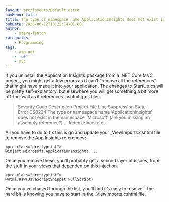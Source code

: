 ```yaml
---
layout: src/layouts/Default.astro
navMenu: false
title: The type or namespace name ApplicationInsights does not exist in the namespace Microsoft
pubDate: 2020-08-12T13:22:14+01:00
author:
    - steve-fenton
categories:
    - Programming
tags:
    - asp.net
    - 'c#'
    - mvc
---
```


If you uninstall the Application Insights package from a .NET Core MVC project, you might get a few errors as it can’t “remove all the references” that might have made it into your application. The changes to StartUp.cs will be pretty self-explantory, but elsewhere you will get something a bit more off-the-wall as it references .cshtml.g.cs files.

> Severity Code Description Project File Line Suppression State  
> Error CS0234 The type or namespace name ‘ApplicationInsights’ does not exist in the namespace ‘Microsoft’ (are you missing an assembly reference?) … Index.cshtml.g.cs

All you have to do to fix this is go and update your \_ViewImports.cshtml file to remove the App Insights references:

```
<pre class="prettyprint">
@inject Microsoft.ApplicationInsights....
```
Once you remove these, you’ll probably get a second layer of issues, from the stuff in your views that depended on this injection.

```
<pre class="prettyprint">
@Html.Raw(JavaScriptSnippet.FullScript)
```
Once you’ve chased through the list, you’ll find it’s easy to resolve – the hard bit is knowing you have to start in the \_ViewImports.cshtml file.